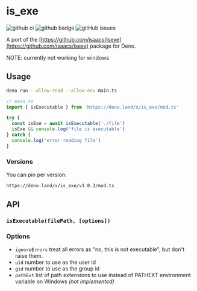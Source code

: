 # is_exe

![github ci](https://github.com/hyperupcall/is_exe/workflows/Test%20CI/badge.svg?branch=master)
![github badge](https://img.shields.io/github/license/hyperupcall/is_exe)
![gitHub issues](https://img.shields.io/github/issues/hyperupcall/is_exe)

A port of the [https://github.com/isaacs/isexe](https://github.com/isaacs/isexe) package for Deno.

NOTE: currently not working for windows

## Usage

```sh
deno run --allow-read --allow-env main.ts
```

```js
// main.ts
import { isExecutable } from 'https://deno.land/x/is_exe/mod.ts'

try {
  const isExe = await isExecutable('./file')
  isExe && console.log('file is executable')
} catch {
  console.log('error reading file')
}
```

### Versions

You can pin per version:

```sh
https://deno.land/x/is_exe/v1.0.3/mod.ts
```

## API

### `isExecutable(filePath, [options])`

### Options

- `ignoreErrors` treat all errors as "no, this is not executable", but don't raise them.
- `uid` number to use as the user id
- `gid` number to use as the group id
- `pathExt` list of path extensions to use instead of PATHEXT environment variable on Windows *(not implemented)*
